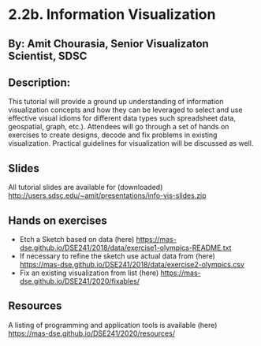 # 2.2b. Information Visualization

## By: Amit Chourasia, Senior Visualizaton Scientist, SDSC

## Description:
This tutorial will provide a ground up understanding of information visualization concepts and how they can be leveraged to select and use effective visual idioms for different data types such spreadsheet data, geospatial, graph, etc.). Attendees will go through a set of hands on exercises to create designs, decode and fix problems in existing visualization. Practical guidelines for visualization will be discussed as well.


## Slides
All tutorial slides are available for (downloaded) http://users.sdsc.edu/~amit/presentations/info-vis-slides.zip

## Hands on exercises
* Etch a Sketch based on data (here) https://mas-dse.github.io/DSE241/2018/data/exercise1-olympics-README.txt
* If necessary to refine the sketch use actual data from (here) https://mas-dse.github.io/DSE241/2018/data/exercise2-olympics.csv
* Fix an existing visualization from list (here) https://mas-dse.github.io/DSE241/2020/fixables/

## Resources
A listing of programming and application tools is available (here) https://mas-dse.github.io/DSE241/2020/resources/
